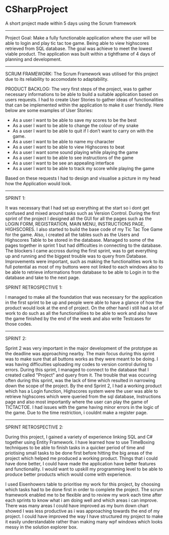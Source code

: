 # CSharpProject
A short project made within 5 days using the Scrum framework
_________________________________________________________________________________________________________________________________
Project Goal:
Make a fully functionable application where the user will be able to login and play tic tac toe game. Being able to view highscores retrieved from SQL database. The goal was achieve to meet the lowest viable product. The application was built within a tightframe of 4 days of planning and development.

_________________________________________________________________________________________________________________________________

SCRUM FRAMEWORK:
The Scrum Framework was utilised for this project due to its reliability to accomodate to adaptability.

PRODUCT BACKLOG:
The very first steps of the project, was to gather necessary informations to be able to build a suitable application based on users requests. I had to create User Stories to gather ideas of functionalities that can be implemented within the application to make it user friendly. Here below are some examples of User Stories:

- As a user I want to be able to save my scores to be the best
- As a user I want to be able to change the colour of my snake
- As a user I want to be able to quit if I don’t want to carry on with the game.
- As a user I want to be able to name my character
- As a user I want to be able to view Highscores to beat
- As a user I want some sound playing while playing the game
- As a user I want to be able to see instructions of the game
- As a user I want to be see an appealing interface
- As a user I want to be able to track my score while playing the game

Based on these requests I had to design and visualise a picture in my head how the Application would look.

____________________________________________________________________________________________________________________________________

SPRINT 1:

It was necessary that I had set up everything at the start so i dont get confused and mixed around tasks such as Version Control. During the first sprint of the project I designed all the GUI for all the pages such as the LOGIN FORM, REGISTRATION, MAIN MENU, INSTRUCTIONS PAGE, HIGHSCORES. I also started to build the base code of my Tic Tac Toe Game for the game. Also, i created all the tables such as the Users and Highscores Table to be stored in the database. Managed to some of the pages together in sprint 1 but had difficulties in connecting to the database. The blockers I came accross during the first sprint, was to get everything up and running and the biggest trouble was to query from Database. Improvements were important, such as making the functionalities work to its full potential as most of my buttons were not linked to each windows also to be able to retrieve informations from database to be able to Login in to the database and take to the next page.

SPRINT RETROSPECTIVE 1:

I managed to make all the foundation that was necessary for the application in the first sprint to be up and people were able to have a glance of how the product would look at the end of project. On the other hand i still had a lot of work to do such as all the functionalities to be able to work and also have the game finished by the end of the week and also write Testcases for those codes.

____________________________________________________________________________________________________________________________________

SPRINT 2:

Sprint 2 was very important in the major development of the prototype as the deadline was approaching nearby. The main focus during this sprint was to make sure that all buttons works as they were meant to be doing. I was having difficulties uploading my codes to version control during to errors. During this sprint, I managed to connect to the database that I created called "Project" and query from it. The trouble that was occuring often during this sprint, was the lack of time which resulted in narrowing down the scope of the project. By the end Sprint 2, I had a working product which has a Login function, Highscores system were the user was able to retrieve highscores which were queried from the sql database, Instructions page and also most importantly where the user can play the game of TICTACTOE. I had issues with the game having minor errors in the logic of the game. Due to the time restriction, i couldnt make a register page.

____________________________________________________________________________________________________________________________________


SPRINT RETROSPECTIVE 2:

During this project, I gained a variety of experience linking SQL and C# together using Entity Framework. I have learned how to use TimeBoxing techniques to be able to finish tasks in a quicker period of time and priotising small tasks to be done first before hitting the big areas of the project which helped me produced a working product. Things that i could have done better, I could have made the application have better features and functionality. I would want to upskill my programming level to be able to produce better products which would come with experience.


I used Eisenhowers table to prioritise my work for this project, by choosing which tasks had to be done first in order to complete the project. The scrum framework enabled me to be flexible and to review my work each time after each sprints to know what i am doing well and which areas i can improve. There was many areas I could have improved as my burn down chart showed I was less productive  as i was approaching towards the end of my project. I could have improved the way I have structured my project to make it easily understandable rather than making many wpf windows which looks messy in the solution explorer box.
